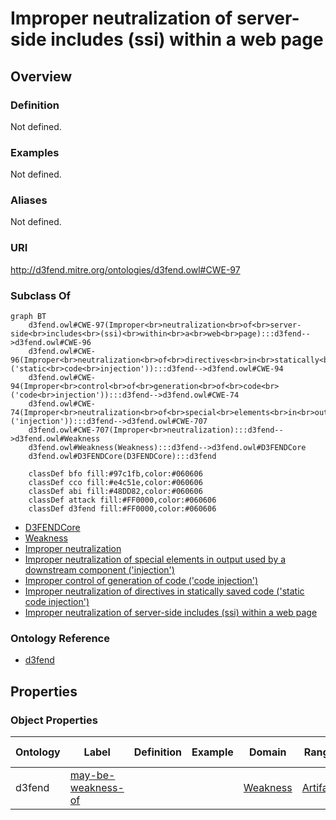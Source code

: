 # Improper neutralization of server-side includes (ssi) within a web page

## Overview

### Definition
Not defined.

### Examples
Not defined.

### Aliases
Not defined.

### URI
http://d3fend.mitre.org/ontologies/d3fend.owl#CWE-97

### Subclass Of
```mermaid
graph BT
    d3fend.owl#CWE-97(Improper<br>neutralization<br>of<br>server-side<br>includes<br>(ssi)<br>within<br>a<br>web<br>page):::d3fend-->d3fend.owl#CWE-96
    d3fend.owl#CWE-96(Improper<br>neutralization<br>of<br>directives<br>in<br>statically<br>saved<br>code<br>('static<br>code<br>injection')):::d3fend-->d3fend.owl#CWE-94
    d3fend.owl#CWE-94(Improper<br>control<br>of<br>generation<br>of<br>code<br>('code<br>injection')):::d3fend-->d3fend.owl#CWE-74
    d3fend.owl#CWE-74(Improper<br>neutralization<br>of<br>special<br>elements<br>in<br>output<br>used<br>by<br>a<br>downstream<br>component<br>('injection')):::d3fend-->d3fend.owl#CWE-707
    d3fend.owl#CWE-707(Improper<br>neutralization):::d3fend-->d3fend.owl#Weakness
    d3fend.owl#Weakness(Weakness):::d3fend-->d3fend.owl#D3FENDCore
    d3fend.owl#D3FENDCore(D3FENDCore):::d3fend
    
    classDef bfo fill:#97c1fb,color:#060606
    classDef cco fill:#e4c51e,color:#060606
    classDef abi fill:#48DD82,color:#060606
    classDef attack fill:#FF0000,color:#060606
    classDef d3fend fill:#FF0000,color:#060606
```

- [D3FENDCore](/docs/ontology/reference/model/D3FENDCore/D3FENDCore.md)
- [Weakness](/docs/ontology/reference/model/D3FENDCore/Weakness/Weakness.md)
- [Improper neutralization](/docs/ontology/reference/model/D3FENDCore/Weakness/Improper%20neutralization/Improper%20neutralization.md)
- [Improper neutralization of special elements in output used by a downstream component ('injection')](/docs/ontology/reference/model/D3FENDCore/Weakness/Improper%20neutralization/Improper%20neutralization%20of%20special%20elements%20in%20output%20used%20by%20a%20downstream%20component%20%28%27injection%27%29/Improper%20neutralization%20of%20special%20elements%20in%20output%20used%20by%20a%20downstream%20component%20%28%27injection%27%29.md)
- [Improper control of generation of code ('code injection')](/docs/ontology/reference/model/D3FENDCore/Weakness/Improper%20neutralization/Improper%20neutralization%20of%20special%20elements%20in%20output%20used%20by%20a%20downstream%20component%20%28%27injection%27%29/Improper%20control%20of%20generation%20of%20code%20%28%27code%20injection%27%29/Improper%20control%20of%20generation%20of%20code%20%28%27code%20injection%27%29.md)
- [Improper neutralization of directives in statically saved code ('static code injection')](/docs/ontology/reference/model/D3FENDCore/Weakness/Improper%20neutralization/Improper%20neutralization%20of%20special%20elements%20in%20output%20used%20by%20a%20downstream%20component%20%28%27injection%27%29/Improper%20control%20of%20generation%20of%20code%20%28%27code%20injection%27%29/Improper%20neutralization%20of%20directives%20in%20statically%20saved%20code%20%28%27static%20code%20injection%27%29/Improper%20neutralization%20of%20directives%20in%20statically%20saved%20code%20%28%27static%20code%20injection%27%29.md)
- [Improper neutralization of server-side includes (ssi) within a web page](/docs/ontology/reference/model/D3FENDCore/Weakness/Improper%20neutralization/Improper%20neutralization%20of%20special%20elements%20in%20output%20used%20by%20a%20downstream%20component%20%28%27injection%27%29/Improper%20control%20of%20generation%20of%20code%20%28%27code%20injection%27%29/Improper%20neutralization%20of%20directives%20in%20statically%20saved%20code%20%28%27static%20code%20injection%27%29/Improper%20neutralization%20of%20server-side%20includes%20%28ssi%29%20within%20a%20web%20page/Improper%20neutralization%20of%20server-side%20includes%20%28ssi%29%20within%20a%20web%20page.md)


### Ontology Reference
- [d3fend](http://d3fend.mitre.org/ontologies/d3fend.owl#)

## Properties
### Object Properties
| Ontology | Label | Definition | Example | Domain | Range | Inverse Of |
|----------|-------|------------|---------|--------|-------|------------|
| d3fend | [may-be-weakness-of](http://d3fend.mitre.org/ontologies/d3fend.owl#may-be-weakness-of) |  |  | [Weakness](/docs/ontology/reference/model/D3FENDCore/Weakness/Weakness.md) | [Artifact](/docs/ontology/reference/model/D3FENDCore/Artifact/Artifact.md) | [may-have-weakness](http://d3fend.mitre.org/ontologies/d3fend.owl#may-have-weakness) |

